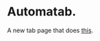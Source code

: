 <h1> Automatab.</h1>
<p>A new tab page that does <a href="http://lwaxman.github.io/automatab/">this</a>.</p>
